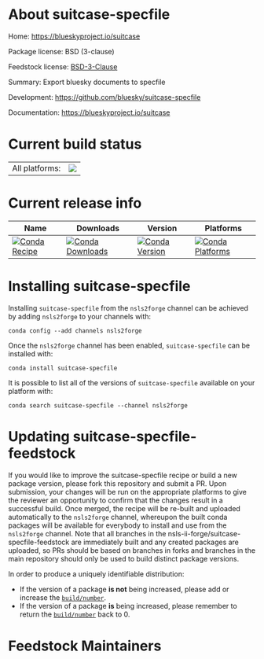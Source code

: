 About suitcase-specfile
=======================

Home: https://blueskyproject.io/suitcase

Package license: BSD (3-clause)

Feedstock license: [BSD-3-Clause](https://github.com/nsls-ii-forge/suitcase-specfile-feedstock/blob/master/LICENSE.txt)

Summary: Export bluesky documents to specfile

Development: https://github.com/bluesky/suitcase-specfile

Documentation: https://blueskyproject.io/suitcase

Current build status
====================


<table><tr><td>All platforms:</td>
    <td>
      <a href="https://dev.azure.com/nsls2forge/nsls2forge/_build/latest?definitionId=43&branchName=master">
        <img src="https://dev.azure.com/nsls2forge/nsls2forge/_apis/build/status/suitcase-specfile-feedstock?branchName=master">
      </a>
    </td>
  </tr>
</table>

Current release info
====================

| Name | Downloads | Version | Platforms |
| --- | --- | --- | --- |
| [![Conda Recipe](https://img.shields.io/badge/recipe-suitcase--specfile-green.svg)](https://anaconda.org/nsls2forge/suitcase-specfile) | [![Conda Downloads](https://img.shields.io/conda/dn/nsls2forge/suitcase-specfile.svg)](https://anaconda.org/nsls2forge/suitcase-specfile) | [![Conda Version](https://img.shields.io/conda/vn/nsls2forge/suitcase-specfile.svg)](https://anaconda.org/nsls2forge/suitcase-specfile) | [![Conda Platforms](https://img.shields.io/conda/pn/nsls2forge/suitcase-specfile.svg)](https://anaconda.org/nsls2forge/suitcase-specfile) |

Installing suitcase-specfile
============================

Installing `suitcase-specfile` from the `nsls2forge` channel can be achieved by adding `nsls2forge` to your channels with:

```
conda config --add channels nsls2forge
```

Once the `nsls2forge` channel has been enabled, `suitcase-specfile` can be installed with:

```
conda install suitcase-specfile
```

It is possible to list all of the versions of `suitcase-specfile` available on your platform with:

```
conda search suitcase-specfile --channel nsls2forge
```




Updating suitcase-specfile-feedstock
====================================

If you would like to improve the suitcase-specfile recipe or build a new
package version, please fork this repository and submit a PR. Upon submission,
your changes will be run on the appropriate platforms to give the reviewer an
opportunity to confirm that the changes result in a successful build. Once
merged, the recipe will be re-built and uploaded automatically to the
`nsls2forge` channel, whereupon the built conda packages will be available for
everybody to install and use from the `nsls2forge` channel.
Note that all branches in the nsls-ii-forge/suitcase-specfile-feedstock are
immediately built and any created packages are uploaded, so PRs should be based
on branches in forks and branches in the main repository should only be used to
build distinct package versions.

In order to produce a uniquely identifiable distribution:
 * If the version of a package **is not** being increased, please add or increase
   the [``build/number``](https://docs.conda.io/projects/conda-build/en/latest/resources/define-metadata.html#build-number-and-string).
 * If the version of a package **is** being increased, please remember to return
   the [``build/number``](https://docs.conda.io/projects/conda-build/en/latest/resources/define-metadata.html#build-number-and-string)
   back to 0.

Feedstock Maintainers
=====================


